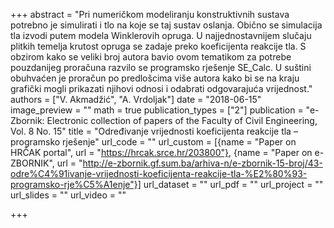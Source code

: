 +++
abstract = "Pri numeričkom modeliranju konstruktivnih sustava potrebno je simulirati i tlo na koje se taj sustav oslanja. Obično se simulacija tla izvodi putem modela Winklerovih opruga. U najjednostavnijem slučaju plitkih temelja krutost opruga se zadaje preko koeficijenta reakcije tla. S obzirom kako se veliki broj autora bavio ovom tematikom za potrebe pouzdanijeg proračuna razvilo se programsko rješenje SE_Calc. U suštini obuhvaćen je proračun po predlošcima više autora kako bi se na kraju grafički mogli prikazati njihovi odnosi i odabrati odgovarajuća vrijednost."
authors = ["V. Akmadžić", "A. Vrdoljak"]
date = "2018-06-15"
image_preview = ""
math = true
publication_types = ["2"]
publication = "e-Zbornik: Electronic collection of papers of the Faculty of Civil Engineering, Vol. 8 No. 15"
title = "Određivanje vrijednosti koeficijenta reakcije tla – programsko rješenje"
url_code = ""
url_custom = [{name = "Paper on HRČAK portal", url = "https://hrcak.srce.hr/203800"}, {name = "Paper on e-ZBORNIK", url = "http://e-zbornik.gf.sum.ba/arhiva-n/e-zbornik-15-broj/43-odre%C4%91ivanje-vrijednosti-koeficijenta-reakcije-tla-%E2%80%93-programsko-rje%C5%A1enje"}]
url_dataset = ""
url_pdf = ""
url_project = ""
url_slides = ""
url_video = ""

+++
